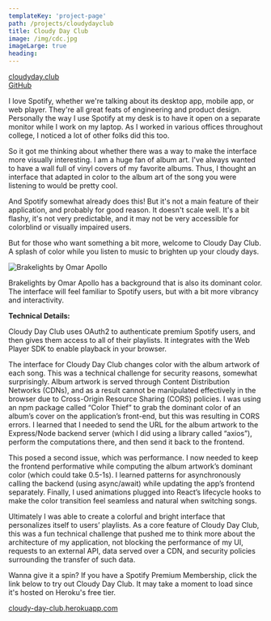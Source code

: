 ```yaml
---
templateKey: 'project-page'
path: /projects/cloudydayclub
title: Cloudy Day Club
image: /img/cdc.jpg
imageLarge: true
heading:  
---
```


[cloudyday.club](https://www.cloudyday.club/)  
[GitHub](https://github.com/aditdamodaran/cloudy-day-club)

I love Spotify, whether we're talking about its desktop app, mobile app, or web player. They're all great feats of engineering and product design. Personally the way I use Spotify at my desk is to have it open on a separate monitor while I work on my laptop. As I worked in various offices throughout college, I noticed a lot of other folks did this too. 

So it got me thinking about whether there was a way to make the interface more visually interesting. I am a huge fan of album art. I've always wanted to have a wall full of vinyl covers of my favorite albums. Thus, I thought an interface that adapted in color to the album art of the song you were listening to would be pretty cool. 

And Spotify somewhat already does this! But it's not a main feature of their application, and probably for good reason. It doesn't scale well. It's a bit flashy, it's not very predictable, and it may not be very accessible for colorblind or visually impaired users. 

But for those who want something a bit more, welcome to Cloudy Day Club. A splash of color while you listen to music to brighten up your cloudy days.

<div class="image-100"></div>

![Brakelights by Omar Apollo](/img/cloudydayclub/brakelights.jpg)
<div class="subtitle image-100">Brakelights by Omar Apollo has a background that is also its dominant color. The interface will feel familiar to Spotify users, but with a bit more vibrancy and interactivity.</div>

<b>Technical Details:</b>

Cloudy Day Club uses OAuth2 to authenticate premium Spotify users, and then gives them access to all of their playlists. It integrates with the Web Player SDK to enable playback in your browser. 

The interface for Cloudy Day Club changes color with the album artwork of each song. This was a technical challenge for security reasons, somewhat surprisingly. Album artwork is served through Content Distribution Networks (CDNs), and as a result cannot be manipulated effectively in the browser due to Cross-Origin Resource Sharing (CORS) policies.  I was using an npm package called “Color Thief” to grab the dominant color of an album’s cover on the application’s front-end, but this was resulting in CORS errors. I learned that I needed to send the URL for the album artwork to the Express/Node backend server (which I did using a library called “axios”), perform the computations there, and then send it back to the frontend.

This posed a second issue, which was performance. I now needed to keep the frontend performative while computing the album artwork’s dominant color (which could take 0.5-1s). I learned patterns for asynchronously calling the backend (using async/await) while updating the app’s frontend separately. Finally, I used animations plugged into React’s lifecycle hooks to make the color transition feel seamless and natural when switching songs. 

Ultimately I was able to create a colorful and bright interface that personalizes itself to users’ playlists. As a core feature of Cloudy Day Club, this was a fun technical challenge that pushed me to think more about the architecture of my application, not blocking the performance of my UI, requests to an external API, data served over a CDN, and security policies surrounding the transfer of such data.

Wanna give it a spin? If you have a Spotify Premium Membership, click the link below to try out Cloudy Day Club. It may take a moment to load since it's hosted on Heroku's free tier.

[cloudy-day-club.herokuapp.com](https://cloudy-day-club.herokuapp.com/)  